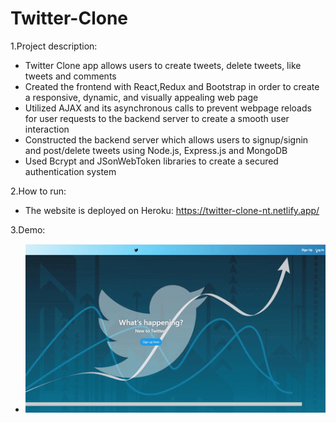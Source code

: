 # Twitter-Clone

1.Project description:
  - Twitter Clone app allows users to create tweets, delete tweets, like tweets and comments
  - Created the frontend with React,Redux and Bootstrap in order to create a responsive, dynamic, and visually appealing web page
  - Utilized AJAX and its asynchronous calls to prevent webpage reloads for user requests to the backend server to create a smooth user interaction
  - Constructed the backend server which allows users to signup/signin and post/delete tweets using Node.js, Express.js and MongoDB 
  - Used Bcrypt and JSonWebToken libraries to create a secured authentication system
  
2.How to run:
  - The website is deployed on Heroku: https://twitter-clone-nt.netlify.app/
  
3.Demo:
  - ![](twitterClone.gif)
